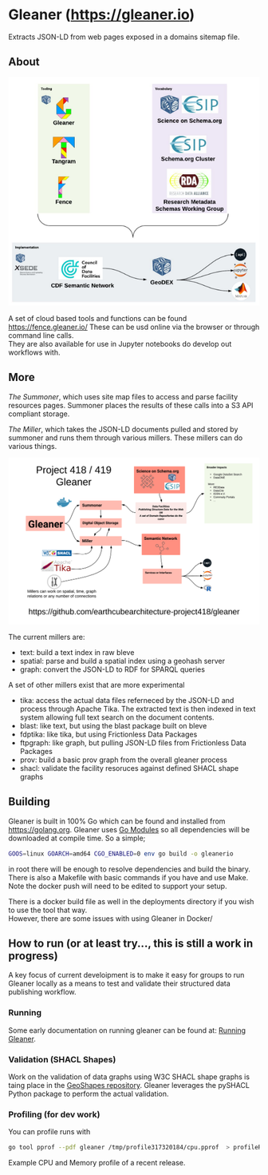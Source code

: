 # Gleaner (https://gleaner.io)

Extracts JSON-LD from web pages exposed in a domains sitemap file.  
## About



 
 ![Basic Gleaner](./docs/images/gleaneroverview.png/)

A set of cloud based tools and functions can be found https://fence.gleaner.io/ These can be usd 
online via the browser or through command line calls.  
They are also available for use in Jupyter notebooks do develop out workflows with.

## More 

*The Summoner*, which uses site map files to access and parse facility 
resources pages.  Summoner places the results of these calls into a S3 API 
compliant storage. 

*The Miller*, which takes the JSON-LD documents pulled and stored by 
summoner and runs them through various millers.  These millers can do 
various things. 

![Basic Gleaner](./docs/images/gleanerbasic.png)

 The current millers are:

* text:  build a text index in raw bleve
* spatial: parse and build a spatial index using a geohash server
* graph: convert the JSON-LD to RDF for SPARQL queries

A set of other millers exist that are more experimental

* tika: access the actual data files referneced by the JSON-LD and process
    through Apache Tika.  The extracted text is then indexed in text system allowing 
    full text search on the document contents.
* blast: like text, but using the blast package built on bleve
* fdptika: like tika, but using Frictionless Data Packages
* ftpgraph: like graph, but pulling JSON-LD files from Frictionless Data Packages
* prov: build a basic prov graph from the overall gleaner process
* shacl: validate the facility resoruces against defined SHACL shape graphs 


## Building

Gleaner is built in 100% Go which can be found and installed from [htttps://golang.org](https://golang.org).
Gleaner uses [Go Modules](https://blog.golang.org/using-go-modules) so all dependencies will be downloaded 
at compile time.  So a simple;

```bash
GOOS=linux GOARCH=amd64 CGO_ENABLED=0 env go build -o gleanerio
```

in root there will be enough to resolve dependencies and build the binary.  
There is also a Makefile with basic commands if you have and use Make.  Note
the docker push will need to be edited to support your setup.

There is a docker build file as well in the deployments directory if you wish to use the tool that way.  
However, there are some issues with using Gleaner in Docker/

## How to run (or at least try..., this is still a work in progress)

A key focus of current develoipment is to make it easy for groups to
run Gleaner locally as a means to test and validate their structured
data publishing workflow.  

### Running

Some early documentation on running gleaner can be found at:
[Running Gleaner](./docs/runningGleaner.md).

### Validation (SHACL Shapes)

Work on the validation of data graphs using W3C SHACL shape graphs is 
taing place in the [GeoShapes repository](https://github.com/geoschemas-org/geoshapes).  Gleaner leverages the pySHACL
Python package to perform the actual validation.  

### Profiling  (for dev work)

You can profile runs with 

```bash
go tool pprof --pdf gleaner /tmp/profile317320184/cpu.pprof  > profileRun1.pdf
```

Example CPU and Memory profile of a recent release.  

